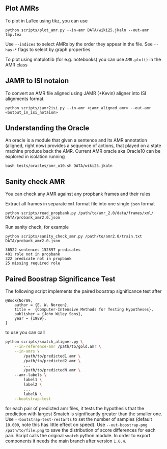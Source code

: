 ## Plot AMRs

To plot in LaTex using tikz, you can use

```
python scripts/plot_amr.py --in-amr DATA/wiki25.jkaln --out-amr tmp.tex
```

Use `--indices` to select AMRs by the order they appear in the file. See
`--has-*` flags to select by graph properties

To plot using matplotlib (for e.g. notebooks) you can use `AMR.plot()` in the
AMR class

## JAMR to ISI notaion

To convert an AMR file aligned using JAMR (+Kevin) aligner into ISI alignments format.

```
python scripts/jamr2isi.py --in-amr <jamr_aligned_amr> --out-amr <output_in_isi_notaion>
```

## Understanding the Oracle

An oracle is a module that given a sentence and its AMR annotation (aligned,
right now) provides a sequence of actions, that played on a state machine
produce back the AMR. Current AMR oracle aka Oracle10 can be explored in
isolation running

```
bash tests/oracles/amr_o10.sh DATA/wiki25.jkaln
```

## Sanity check AMR 

You can check any AMR against any propbank frames and their rules

Extract all frames in separate `xml` format file into one single `json` format
```
python scripts/read_propbank.py /path/to/amr_2.0/data/frames/xml/ DATA/probank_amr2.0.json
```

Run sanity check, for example
```
python scripts/sanity_check_amr.py /path/to/amr2.0/train.txt DATA/probank_amr2.0.json

36522 sentences 152897 predicates
401 role not in propbank
322 predicate not in propbank
25 missing required role
```

## Paired Boostrap Significance Test

The following script implements the paired boostrap significance test after

    @Book{Nor89,
        author = {E. W. Noreen},
        title =  {Computer-Intensive Methods for Testing Hypotheses},
        publisher = {John Wiley Sons},
        year = {1989},
    }

to use you can call

```bash
python scripts/smatch_aligner.py \
    --in-reference-amr /path/to/gold.amr \
    --in-amrs \
        /path/to/predicted1.amr \ 
        /path/to/predicted2.amr \ 
        ...
        /path/to/predictedN.amr \ 
    --amr-labels \
        label1 \
        label2 \
        ...
        labelN \
    --bootstrap-test
```

for each pair of predicted amr files, it tests the hypothesis that the
prediction with largest Smatch is significantly greater than the smaller one.
Use `--bootstrap-test-restarts` to set the number of samples (default `10,000`,
note this has little effect on speed). Use `--out-boostrap-png
/path/to/file.png` to save the distribution of score differences for each pair.
Script calls the original `smatch` python module. In order to export components
it needs the main branch after version `1.0.4`.
